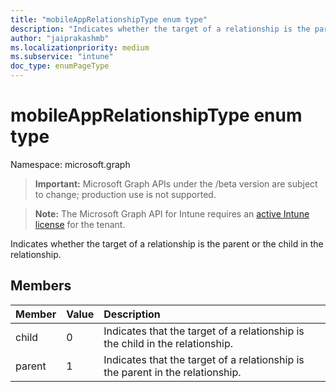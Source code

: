 ```yaml
---
title: "mobileAppRelationshipType enum type"
description: "Indicates whether the target of a relationship is the parent or the child in the relationship."
author: "jaiprakashmb"
ms.localizationpriority: medium
ms.subservice: "intune"
doc_type: enumPageType
---
```


# mobileAppRelationshipType enum type

Namespace: microsoft.graph
> **Important:** Microsoft Graph APIs under the /beta version are subject to change; production use is not supported.

> **Note:** The Microsoft Graph API for Intune requires an [active Intune license](https://go.microsoft.com/fwlink/?linkid=839381) for the tenant.


Indicates whether the target of a relationship is the parent or the child in the relationship.

## Members
|Member|Value|Description|
|:---|:---|:---|
|child|0|Indicates that the target of a relationship is the child in the relationship.|
|parent|1|Indicates that the target of a relationship is the parent in the relationship.|
